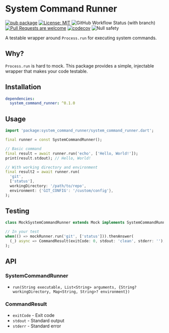 # System Command Runner

[![pub package](https://img.shields.io/pub/v/system_command_runner.svg)](https://pub.dev/packages/system_command_runner)
[![License: MIT](https://img.shields.io/badge/License-MIT-yellow.svg)](https://opensource.org/licenses/MIT)
![GitHub Workflow Status (with branch)](https://img.shields.io/github/actions/workflow/status/arturograu/system_command_runner/main.yaml?branch=main)
[![Pull Requests are welcome](https://img.shields.io/badge/license-MIT-blue)](https://github.com/arturograu/system_command_runner/blob/master/LICENSE)
[![codecov](https://codecov.io/gh/arturograu/system_command_runner/graph/badge.svg?token=VOTb7luKz5)](https://codecov.io/gh/arturograu/system_command_runner)
![Null safety](https://img.shields.io/badge/null%20safety-true-brightgreen)

A testable wrapper around `Process.run` for executing system commands.

## Why?

`Process.run` is hard to mock. This package provides a simple, injectable wrapper that makes your code testable.

## Installation

```yaml
dependencies:
  system_command_runner: ^0.1.0
```

## Usage

```dart
import 'package:system_command_runner/system_command_runner.dart';

final runner = const SystemCommandRunner();

// Basic command
final result = await runner.run('echo', ['Hello, World!']);
print(result.stdout); // Hello, World!

// With working directory and environment
final result2 = await runner.run(
  'git',
  ['status'],
  workingDirectory: '/path/to/repo',
  environment: {'GIT_CONFIG': '/custom/config'},
);
```

## Testing

```dart
class MockSystemCommandRunner extends Mock implements SystemCommandRunner {}

// In your test
when(() => mockRunner.run('git', ['status'])).thenAnswer(
  (_) async => CommandResult(exitCode: 0, stdout: 'clean', stderr: ''),
);
```

## API

### SystemCommandRunner

- `run(String executable, List<String> arguments, {String? workingDirectory, Map<String, String>? environment})`

### CommandResult

- `exitCode` - Exit code
- `stdout` - Standard output
- `stderr` - Standard error
